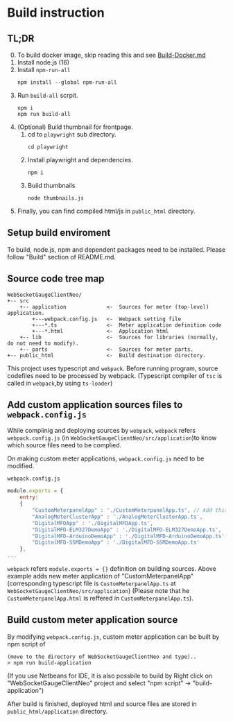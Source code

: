 # Build instruction

## TL;DR
0. To build docker image, skip reading this and see [Build-Docker.md](Build-Docker.md)
1. Install node.js (16)
2. Install `npm-run-all`
    ```
    npm install --global npm-run-all
    ```
3. Run `build-all` scrpit.
    ```
    npm i
    npm run build-all
    ```
4. (Optional) Build thumbnail for frontpage.
    1. cd to `playwright` sub directory.
        ```
        cd playwright
        ```
    2. Install playwright and dependencies.
        ```
        npm i
        ```
    3. Build thumbnails
        ```
        node thumbnails.js
        ```
5. Finally, you can find compiled html/js in `public_html` directory.


## Setup build enviroment
To build, node.js, npm and dependent packages need to be installed.
Please follow "Build" section of README.md.

## Source code tree map
```
WebSocketGaugeClientNeo/
+-- src
	+-- application				<-	Sources for meter (top-level) application.
        +---webpack.config.js	<-	Webpack setting file
		+---*.ts				<-	Meter application definition code
        +---*.html				<-	Application html
    +-- lib						<-	Sources for libraries (normally, do not need to modify).
    +-- parts					<-	Sources for meter parts.
+-- public_html 				<-	Build destination directory.
```
This project uses typescript and `webpack`. Before running program, source codefiles need to be processed by webpack.
(Typescript compiler of `tsc` is called in `webpack`,by using `ts-loader`)

## Add custom application sources files to `webpack.config.js`
While complinig and deploying sources by `webpack`, `webpack` refers `webpack.config.js` (in `WebSocketGaugeClientNeo/src/application`)to know which source files need to be complied.

On making custom meter applications, `webpack.config.js` need to be modified.

`webpack.config.js`
```js
module.exports = {
    entry:
    {
        "CustomMeterpanelApp" : './CustomMeterpanelApp.ts', // Add this line.
        "AnalogMeterClusterApp" : './AnalogMeterClusterApp.ts',
        "DigitalMFDApp" : './DigitalMFDApp.ts',
        "DigitalMFD-ELM327DemoApp" : './DigitalMFD-ELM327DemoApp.ts',
        "DigitalMFD-ArduinoDemoApp" : './DigitalMFD-ArduinoDemoApp.ts',
        "DigitalMFD-SSMDemoApp" : './DigitalMFD-SSMDemoApp.ts'
    },
...
```
`webpack` refers `module.exports = {}` definition on building sources.
Above example adds new meter application of "CustomMeterpanelApp" (corresponding typescript file is `CustomMeterpanelApp.ts` at `WebSocketGaugeClientNeo/src/application`)
(Please note that he `CustomMeterpanelApp.html` is reffered in `CustomMeterpanelApp.ts`).

## Build custom meter application source
By modifying `webpack.config.js`, custom meter application can be built by npm script of
```
(move to the directory of WebSocketGaugeClientNeo and type)..
> npm run build-application
```
(If you use Netbeans for IDE, it is also possbile to build by Right click on "WebSocketGaugeClientNeo" project and select "npm script" -> "build-application")

After build is finished, deployed html and source files are stored in `public_html/application` directory.


